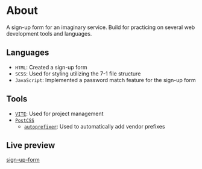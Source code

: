 # About

A sign-up form for an imaginary service. Build for practicing on several web development tools and languages.

## Languages

- `HTML`: Created a sign-up form
- `SCSS`: Used for styling utilizing the 7-1 file structure
- `JavaScript`: Implemented a password match feature for the sign-up form

## Tools

- [`VITE`](https://vitejs.dev/): Used for project management
- [`PostCSS`](https://postcss.org/)
  - [`autoprefixer`](https://github.com/postcss/autoprefixer): Used to automatically add vendor prefixes

## Live preview

[sign-up-form](https://petrosath.github.io/sign-up-form/)
